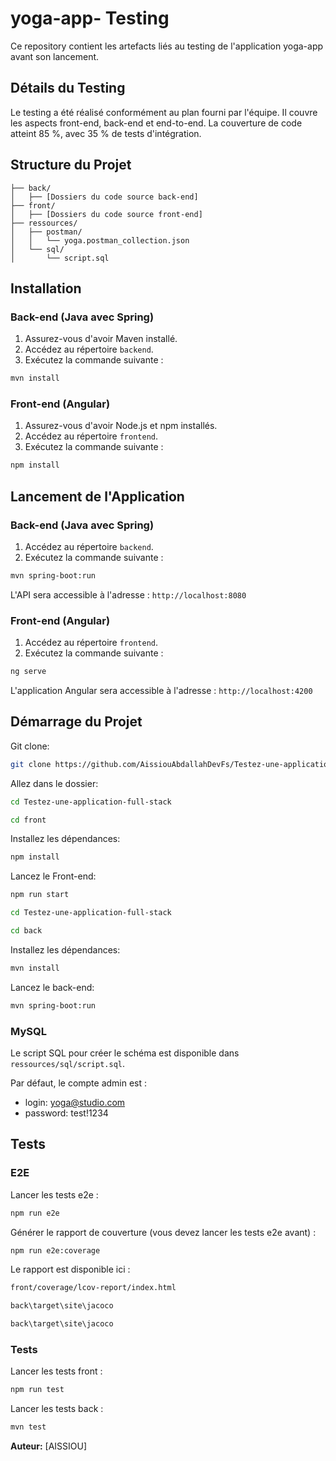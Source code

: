 # yoga-app- Testing

Ce repository contient les artefacts liés au testing de l'application yoga-app avant son lancement.

## Détails du Testing

Le testing a été réalisé conformément au plan fourni par l'équipe. Il couvre les aspects front-end, back-end et end-to-end. La couverture de code atteint 85 %, avec 35 % de tests d'intégration.

## Structure du Projet

```
├── back/
│   ├── [Dossiers du code source back-end]
├── front/
│   ├── [Dossiers du code source front-end]
├── ressources/
│   ├── postman/
│   │   └── yoga.postman_collection.json
│   └── sql/
│       └── script.sql
```

## Installation

### Back-end (Java avec Spring)

1. Assurez-vous d'avoir Maven installé.
2. Accédez au répertoire `backend`.
3. Exécutez la commande suivante :

```bash
mvn install
```

### Front-end (Angular)

1. Assurez-vous d'avoir Node.js et npm installés.
2. Accédez au répertoire `frontend`.
3. Exécutez la commande suivante :

```bash
npm install
```

## Lancement de l'Application

### Back-end (Java avec Spring)

1. Accédez au répertoire `backend`.
2. Exécutez la commande suivante :

```bash
mvn spring-boot:run
```

L'API sera accessible à l'adresse : `http://localhost:8080`

### Front-end (Angular)

1. Accédez au répertoire `frontend`.
2. Exécutez la commande suivante :

```bash
ng serve
```

L'application Angular sera accessible à l'adresse : `http://localhost:4200`

## Démarrage du Projet

Git clone:

```bash
git clone https://github.com/AissiouAbdallahDevFs/Testez-une-application-full-stack.git
```

Allez dans le dossier:

```bash
cd Testez-une-application-full-stack
```
```bash
cd front
```
Installez les dépendances:

```bash
npm install
```
Lancez le Front-end:

```bash
npm run start
```
```bash
cd Testez-une-application-full-stack
```
```bash
cd back
```
Installez les dépendances:

```bash
mvn install
```
Lancez le back-end:

```bash
mvn spring-boot:run
```



### MySQL

Le script SQL pour créer le schéma est disponible dans `ressources/sql/script.sql`.

Par défaut, le compte admin est :
- login: yoga@studio.com
- password: test!1234

## Tests

### E2E

Lancer les tests e2e :

```bash
npm run e2e
```

Générer le rapport de couverture (vous devez lancer les tests e2e avant) :

```bash
npm run e2e:coverage
```

Le rapport est disponible ici :

```bash
front/coverage/lcov-report/index.html
```
```bash
back\target\site\jacoco
```
```bash
back\target\site\jacoco
```

### Tests 

Lancer les tests front :

```bash
npm run test
```
Lancer les tests back :

```bash
mvn test
```



**Auteur:** [AISSIOU]